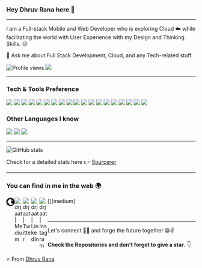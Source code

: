 ### Hey Dhruv Rana here 👋

---
I am a Full-stack Mobile and Web Developer who is exploring Cloud :cloud: while facilitating the world with User Experience with my Design and Thinking Skills. :wink:
 
 💬 Ask me about Full Stack Development, Cloud, and any Tech-related stuff.


![Profile views](https://gpvc.arturio.dev/drjaat)  <img src="https://img.shields.io/github/followers/drjaat?label=Follow" style=" float:left, margin-right:10px" />


---


### Tech & Tools Preference

<img src = "https://img.shields.io/badge/-HTML5-E34F26?style=flat&logo=html5&logoColor=white"> <img src = "https://img.shields.io/badge/-CSS3-1572B6?style=flat&logo=css3&logoColor=white">
<img src="https://img.shields.io/badge/-Bootstrap-563D7C?style=flat&logo=bootstrap&logoColor=white">
<img src="https://img.shields.io/badge/-JavaScript-eed718?style=flat&logo=javascript&logoColor=ffffff">
<img src="https://img.shields.io/badge/-Sass-cc6699?style=flat&logo=sass&logoColor=ffffff">
<img src="https://img.shields.io/badge/-Tailwind-cc6699?style=flat&logo=tailwind&logoColor=ffffff">
<img src="https://img.shields.io/badge/-React-000000?style=flat&logo=react&logoColor=00c8ff">
<img src="https://img.shields.io/badge/-Angular-000000?style=flat&logo=angular&logoColor=00c8ff">
<img src="https://img.shields.io/badge/-MongoDB-4DB33D?style=flat&logo=mongodb&logoColor=FFFFFF">
<img src="https://img.shields.io/badge/-GraphQL-e535ab?style=flat&logo=graphql&logoColor=FFFFFF">
<img src="https://img.shields.io/badge/-MySQL-F29111?style=flat&logo=mysql&logoColor=FFFFFF">
<img src="https://img.shields.io/badge/-Express.js-787878?style=flat">
<img src="https://img.shields.io/badge/-Node.js-3C873A?style=flat&logo=Node.js&logoColor=white">
<img src="https://img.shields.io/badge/-Firebase-FFA611?style=flat&logo=firebase&logoColor=FFFFFF">
<img src="https://img.shields.io/badge/-Progressive Web Apps-5A0FC8?style=flat">
<img src="http://img.shields.io/badge/-Git-F1502F?style=flat&logo=git&logoColor=FFFFFF">
<img src="http://img.shields.io/badge/-Github-000000?style=flat&logo=github&logoColor=FFFFFF">
<img src="http://img.shields.io/badge/-VS%20Code-007ACC?style=flat&logo=visual%20studio%20code&logoColor=white">
<img src="http://img.shields.io/badge/-Heroku-430098?style=flat&logo=heroku&logoColor=white">

### Other Languages I know
<img src="http://img.shields.io/badge/-Java-F89820?style=flat&logo=java&logoColor=white"> <img src="https://img.shields.io/badge/-C%20&%20C++-659ad2?style=flat&logo=c%2B%2B&logoColor=ffffff"> <img src="https://img.shields.io/badge/-Python-black?style=flat&logo=python&logoColor=white"> 

---

![GitHub stats](https://github-readme-stats.vercel.app/api?username=drjaat&show_icons=true&hide_border=true)

Check for a detailed stats here :point_right: [Sourcerer](https://sourcerer.io/drjaat)

---


### You can find in me in the web 🌍
[<img align="left" alt="drjaat" width="22px" src="https://raw.githubusercontent.com/iconic/open-iconic/master/svg/globe.svg" />][website]
[<img align="left" alt="drjaat | Medium" width="22px" src="https://cdn.jsdelivr.net/npm/simple-icons@v3/icons/medium.svg" />][medium]
[<img align="left" alt="drjaat | Twitter" width="22px" src="https://cdn.jsdelivr.net/npm/simple-icons@v3/icons/twitter.svg" />][twitter]
[<img align="left" alt="drjaat | LinkedIn" width="22px" src="https://cdn.jsdelivr.net/npm/simple-icons@v3/icons/linkedin.svg" />][linkedin]
[<img align="left" alt="drjaat | Instagram" width="22px" src="https://cdn.jsdelivr.net/npm/simple-icons@v3/icons/instagram.svg" />][instagram]

<br/>

---

Let's connect 👨‍💻 and forge the future together.😁✌

**Check the Repositories and don't forget to give a star.** 👇

:star: From [Dhruv Rana](https://github.com/drjaat)

[website]: https://itsdrjaat.com
[twitter]: https://twitter.com/itsdrjaat
[instagram]: https://www.instagram.com/itsdrjaat
[linkedin]: https://www.linkedin.com/in/drjaat
